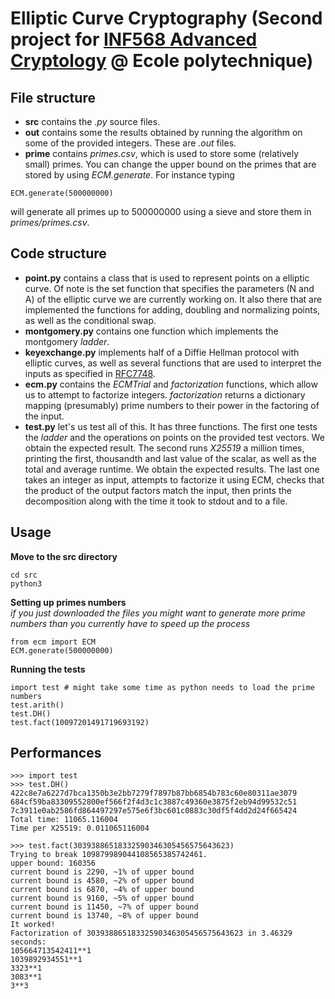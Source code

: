 # Elliptic Curve Cryptography (Second project for [INF568 Advanced Cryptology](https://moodle.polytechnique.fr/course/view.php?id=2655) @ Ecole polytechnique)


## File structure

* **src** contains the *.py* source files.  
* **out** contains some the results obtained by running the algorithm on some of the provided integers. These are *.out* files.  
* **prime** contains *primes.csv*, which is used to store some (relatively small) primes. You can change the upper bound on the primes that are stored by using *ECM.generate*. For instance typing  
~~~~
ECM.generate(500000000)
~~~~
will generate all primes up to 500000000 using a sieve and store them in *primes/primes.csv*.  

## Code structure

* **point.py** contains a class that is used to represent points on a elliptic curve. Of note is the set function that specifies the parameters (N and A) of the elliptic curve we are currently working on. It also there that are implemented the functions for adding, doubling and normalizing points, as well as the conditional swap.  
* **montgomery.py** contains one function which implements the montgomery *ladder*.  
* **keyexchange.py** implements half of a Diffie Hellman protocol with elliptic curves, as well as several functions that are used to interpret the inputs as specified in [RFC7748](https://tools.ietf.org/html/rfc7748).  
* **ecm.py** contains the *ECMTrial* and *factorization* functions, which allow us to attempt to factorize integers. *factorization* returns a dictionary mapping (presumably) prime numbers to their power in the factoring of the input.  
* **test.py** let's us test all of this. It has three functions. The first one tests the *ladder* and the operations on points on the provided test vectors. We obtain the expected result. The second runs *X25519* a million times, printing the first, thousandth and last value of the scalar, as well as the total and average runtime. We obtain the expected results. The last one takes an integer as input, attempts to factorize it using ECM, checks that the product of the output factors match the input, then prints the decomposition along with the time it took to stdout and to a file.  

## Usage

**Move to the src directory**
~~~~
cd src
python3
~~~~

**Setting up primes numbers**  
*if you just downloaded the files you might want to generate more prime numbers than you currently have to speed up the process*
~~~~
from ecm import ECM
ECM.generate(500000000)
~~~~

**Running the tests**
~~~~
import test # might take some time as python needs to load the prime numbers
test.arith()
test.DH()
test.fact(10097201491719693192)
~~~~

## Performances

~~~~
>>> import test
>>> test.DH()
422c8e7a6227d7bca1350b3e2bb7279f7897b87bb6854b783c60e80311ae3079
684cf59ba83309552800ef566f2f4d3c1c3887c49360e3875f2eb94d99532c51
7c3911e0ab2586fd864497297e575e6f3bc601c0883c30df5f4dd2d24f665424
Total time: 11065.116004
Time per X25519: 0.011065116004
~~~~

~~~~
>>> test.fact(30393886518332590346305456575643623)
Trying to break 109879989044108565385742461.
upper bound: 160356
current bound is 2290, ~1% of upper bound
current bound is 4580, ~2% of upper bound
current bound is 6870, ~4% of upper bound
current bound is 9160, ~5% of upper bound
current bound is 11450, ~7% of upper bound
current bound is 13740, ~8% of upper bound
It worked!
Factorization of 30393886518332590346305456575643623 in 3.46329 seconds:
105664713542411**1
1039892934551**1
3323**1
3083**1
3**3
~~~~

